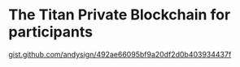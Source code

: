 # The Titan Private Blockchain for participants

[gist.github.com/andysign/492ae66095bf9a20df2d0b403934437f](https://gist.github.com/andysign/492ae66095bf9a20df2d0b403934437f)
